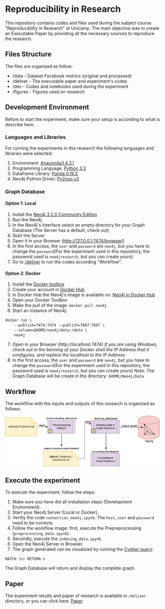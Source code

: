 # Reproducibility in Research

This repository contains codes and files used during the subject course "Reproducibility in Research" at Unicamp. The main objective was to create an Executable Paper by providing all the necessary sources to reproduce the research.

## Files Structure

The files are organized as follow:

* /data - Dataset Facebook metrics (original and processed)
* /deliver - The executable paper and experiment's codes
* /dev - Codes and notebooks used during the experiment
* /figures - Figures used on research

## Development Environment
Before to start the experiment, make sure your setup is according to what is describe here. 

### Languages and Libraries
For running the experiments in this research the following languages and libraries were selected:

1. Environment: [Anaconda3 4.3.1](https://repo.continuum.io/archive/index.html)
2. Programming Language: [Python 3.3](https://www.python.org/) 
3. Dataframe Library: [Panda 0.19.2](http://pandas.pydata.org/).
4. Neo4j-Python Driver: [Py2neo v3](http://py2neo.org/v3/)


### Graph Database

#### Option 1: Local
1. Install the [Neo4j 3.2.0 Community Edition](https://neo4j.com/download/other-releases/)
2. Run the Neo4j
3. In the Neo4j's Interface select an empty directory for your Graph Database (The Server has a default, check out) 
4. Start the Server
5. Open it in your Browser (http://127.0.0.1:7474/browser/)
6. In the first access, the ``user`` and ``password`` are ``neo4j``, but you have to change the ``password``(For the experiment used in this repository, the password used is ``neo4jresearch``, but you can create yours)
7. Go to [/deliver](/deliver) to run the codes according "Workflow".


#### Option 2: Docker
1. Install the [Docker toolbox](https://www.docker.com/products/docker-toolbox)
2. Create your account in [Docker Hub](https://hub.docker.com/)
3. In Docker Hub the Neo4j's image is available on: [Neo4j in Docker Hub](https://hub.docker.com/_/neo4j/)
4. Open your Docker Toolbox
5. Make the pull of the image: ```docker pull neo4j```
6. Start an instance of Neo4j:
```
docker run \
    --publish=7474:7474 --publish=7687:7687 \
    --volume=$HOME/neo4j/data:/data \
    neo4j
```
7. Open in your Browser (http://localhost:7474) *If you are using Windows, check out in the benning of your Docker shell the IP Address that it configures, and replace the localhost to the IP Address*
8. In the first access, the ``user`` and ``password`` are ``neo4j``, but you have to change the ``password``(For the experiment used in this repository, the password used is ``neo4jresearch``, but you can create yours)
Note: The Graph Database will be create in the directory: ``$HOME/Neo4j/Data``


## Workflow 

The workflow with the inputs and outputs of this research is organized as follows:

![Workflow Research](figures/Research.png)


## Execute the experiment

To execute the experiment, follow the steps:

1. Make sure you have did all installation steps (Development Environment). 
2. Start your Neo4j Server (Local or Docker).
3. Verifiy the code ``connection_neo4j.ipynb``. The ``host``, ``user`` and ``password`` need to be corrects. 
3. Follow the workflow image: first, execute the Prepreprocessing (``preprocessing_data.ipynb``).
4. Secondly, execute the ``indexing_data.ipynb``.
5. Open the Neo4j Server in Browser.
6. The graph generated can be visualized by running the [Cypher query](https://neo4j.com/docs/cypher-refcard/current/):

```
MATCH (n) RETURN n
```
The Graph Database will return and display the complete graph.

## Paper

The experiment results and paper of research is available in ``/deliver`` directory, or you can click here: [Paper](deliver/paper.pdf)